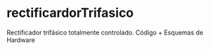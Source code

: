 # rectificardorTrifasico
Rectificador trifásico totalmente controlado. Código + Esquemas de Hardware
